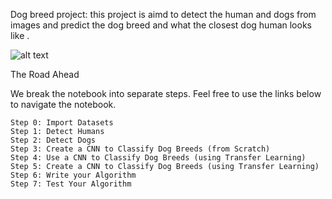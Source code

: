 Dog breed project: this project is aimd to detect the human and dogs from images and predict the dog breed and what the closest dog human looks like .



![alt text](http://dog.png)

The Road Ahead

We break the notebook into separate steps. Feel free to use the links below to navigate the notebook.

    Step 0: Import Datasets
    Step 1: Detect Humans
    Step 2: Detect Dogs
    Step 3: Create a CNN to Classify Dog Breeds (from Scratch)
    Step 4: Use a CNN to Classify Dog Breeds (using Transfer Learning)
    Step 5: Create a CNN to Classify Dog Breeds (using Transfer Learning)
    Step 6: Write your Algorithm
    Step 7: Test Your Algorithm



